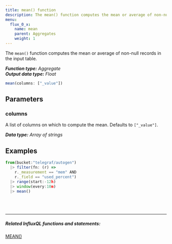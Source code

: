 ```yaml
---
title: mean() function
description: The mean() function computes the mean or average of non-null records in the input table.
menu:
  flux_0_x:
    name: mean
    parent: Aggregates
    weight: 1
---
```


The `mean()` function computes the mean or average of non-null records in the input table.

_**Function type:** Aggregate_  
_**Output data type:** Float_

```js
mean(columns: ["_value"])
```

## Parameters

### columns
A list of columns on which to compute the mean.
Defaults to `["_value"]`.

_**Data type:** Array of strings_

## Examples
```js
from(bucket:"telegraf/autogen")
  |> filter(fn: (r) =>
    r._measurement == "mem" AND
    r._field == "used_percent")
  |> range(start:-12h)
  |> window(every:10m)
  |> mean()
```

<hr style="margin-top:4rem"/>

##### Related InfluxQL functions and statements:
[MEAN()](/influxdb/latest/query_language/functions/#mean)  

